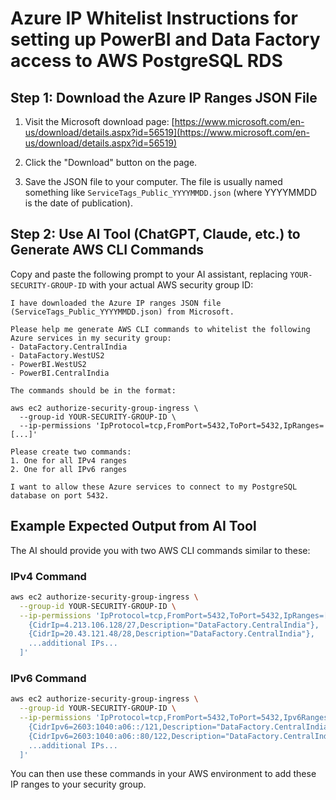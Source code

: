 # Azure IP Whitelist Instructions for setting up PowerBI and Data Factory access to AWS PostgreSQL RDS 

## Step 1: Download the Azure IP Ranges JSON File

1. Visit the Microsoft download page: [https://www.microsoft.com/en-us/download/details.aspx?id=56519](https://www.microsoft.com/en-us/download/details.aspx?id=56519)

2. Click the "Download" button on the page.

3. Save the JSON file to your computer. The file is usually named something like `ServiceTags_Public_YYYYMMDD.json` (where YYYYMMDD is the date of publication).

## Step 2: Use AI Tool (ChatGPT, Claude, etc.) to Generate AWS CLI Commands

Copy and paste the following prompt to your AI assistant, replacing `YOUR-SECURITY-GROUP-ID` with your actual AWS security group ID:

```
I have downloaded the Azure IP ranges JSON file (ServiceTags_Public_YYYYMMDD.json) from Microsoft. 

Please help me generate AWS CLI commands to whitelist the following Azure services in my security group:
- DataFactory.CentralIndia
- DataFactory.WestUS2
- PowerBI.WestUS2
- PowerBI.CentralIndia

The commands should be in the format:

aws ec2 authorize-security-group-ingress \
  --group-id YOUR-SECURITY-GROUP-ID \
  --ip-permissions 'IpProtocol=tcp,FromPort=5432,ToPort=5432,IpRanges=[...]'

Please create two commands:
1. One for all IPv4 ranges
2. One for all IPv6 ranges

I want to allow these Azure services to connect to my PostgreSQL database on port 5432.
```

## Example Expected Output from AI Tool

The AI should provide you with two AWS CLI commands similar to these:

### IPv4 Command

```bash
aws ec2 authorize-security-group-ingress \
  --group-id YOUR-SECURITY-GROUP-ID \
  --ip-permissions 'IpProtocol=tcp,FromPort=5432,ToPort=5432,IpRanges=[
    {CidrIp=4.213.106.128/27,Description="DataFactory.CentralIndia"},
    {CidrIp=20.43.121.48/28,Description="DataFactory.CentralIndia"},
    ...additional IPs...
  ]'
```

### IPv6 Command

```bash
aws ec2 authorize-security-group-ingress \
  --group-id YOUR-SECURITY-GROUP-ID \
  --ip-permissions 'IpProtocol=tcp,FromPort=5432,ToPort=5432,Ipv6Ranges=[
    {CidrIpv6=2603:1040:a06::/121,Description="DataFactory.CentralIndia"},
    {CidrIpv6=2603:1040:a06::80/122,Description="DataFactory.CentralIndia"},
    ...additional IPs...
  ]'
```

You can then use these commands in your AWS environment to add these IP ranges to your security group.
